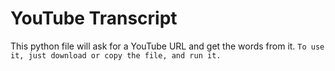 # YouTube Transcript
This python file will ask for a YouTube URL and get the words from it.
`To use it, just download or copy the file, and run it.`
